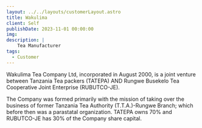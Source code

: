 ```yaml
---
layout: ../../layouts/customerLayout.astro
title: Wakulima
client: Self
publishDate: 2023-11-01 00:00:00
img: 
description: |
    Tea Manufacturer
tags:
  - Customer
---
```

Wakulima Tea Company Ltd, incorporated in August 2000, is a joint venture between Tanzania Tea packers (TATEPA) AND Rungwe Busekelo Tea Cooperative Joint Enterprise (RUBUTCO-JE).

The Company was formed primarily with the mission of taking over the business of former Tanzania Tea Authority (T.T.A.)-Rungwe Branch; which before then was a parastatal organization. TATEPA owns 70% and RUBUTCO-JE has 30% of the Company share capital.